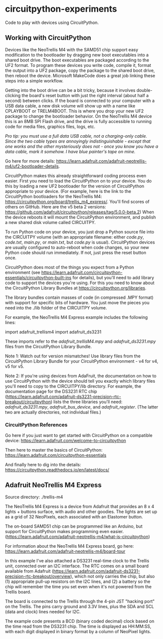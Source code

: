 # circuitpython-experiments
Code to play with devices using CircuitPython.

## Working with CircuitPython

Devices like the NeoTrellis M4 with the SAMD51 chip support easy modification to the bootloader by dragging new boot executables into a shared boot drive. The boot executables are packaged according to the UF2 format. To program these devices you write code, compile it, format the output into a UF2 package, copy the package to the shared boot drive, then reboot the device. Microsoft MakeCode does a great job linking these steps into a simple workflow.

Getting into the boot drive can be a bit tricky, because it involves double-clicking the board's reset button with just the right interval (about half a second) between clicks. If the board is connected to your computer with a USB data cable, a new disk volume will show up with a name like CPLAYBOOT or TRELM4BOOT. This is where you drop your new UF2 package to change the bootloader behavior. On the NeoTrellis M4 device this is an 8MB SPI Flash drive, and the drive is fully accessible to running code for media files, graphics files, logs, etc.

_Pro tip: you must use a full data USB cable, not a charging-only cable. Since the two cable types are annoyingly indistinguishable - except that one works and the other mysteriously does not - once you know you have a data cable, mark it somehow. I have blue painter's tape on mine._

Go here for more details: https://learn.adafruit.com/adafruit-neotrellis-m4/uf2-bootloader-details. 

CircuitPython makes this already straightforward coding process even easier. First you need to load the CircuitPython on to your device. You do this by loading a new UF2 bootloader for the version of CircuitPython appropriate to your device. (For example, here is the link to the CircuitPython bootloaders for the NeoTrellis M4: https://circuitpython.org/board/trellis_m4_express/. You'll find scores of others on GitHub. Here are the v5 beta 2 versions: https://github.com/adafruit/circuitpython/releases/tag/5.0.0-beta.2) When the device reboots it will mount the CircuitPython environment, and publish a new shared disk volume called CIRCUITPY.

To run Python code on your device, you just drop a Python source file into the CIRCUITPY volume (with an appropriate filename: either _code.py_, _code.txt_, _main.py_, or _main.txt_, but _code.py_ is usual). CircuitPython devices are usually configured to auto-reboot when code changes, so your new Python code should run immediately. If not, just press the reset button once.

CircuitPython does most of the things you expect from a Python environment (see https://learn.adafruit.com/circuitpython-essentials/circuitpython-built-ins for details), but you'll need to add library code to support the devices you're using. For this you need to know about the CircuitPython Library Bundles at https://circuitpython.org/libraries.

The library bundles contain masses of code (in compressed .MPY format) with support for specific bits of hardware. You just move the pieces you need into the ./lib folder of the CIRCUITPY volume.

For example, the NeoTrellis M4 Express example includes the following lines:

import adafruit_trellism4
import adafruit_ds3231

These imports refer to the _adafruit_trellisM4.mpy_
and _adafruit_ds3231.mpy_ files from the CircuitPython Library Bundle.

Note 1: Watch out for version mismatches! Use library files from the CircuitPython Library Bundle for your CircuitPython environment - v4 for v4, v5 for v5.

Note 2: If you're using devices from AdaFruit, the documentation on how to use CircuitPython with the device should tell you exactly which library files you'll need to copy to the CIRCUITPY/lib directory. For example, the documentation page for the DS3231 RTC chip (https://learn.adafruit.com/adafruit-ds3231-precision-rtc-breakout/circuitpython) lists the three libraries you'll need: _adafruit_ds3231.mpy_, _adafruit_bus_device_, and _adafruit_register_. (The latter two are actually directories, not individual files.)

### CircuitPython References

Go here if you just want to get started with CircuitPython on a compatible device: https://learn.adafruit.com/welcome-to-circuitpython

Then here to master the basics of CircuitPython: 
https://learn.adafruit.com/circuitpython-essentials

And finally here to dig into the details: https://circuitpython.readthedocs.io/en/latest/docs/


## Adafruit NeoTrellis M4 Express

Source directory: ./trellis-m4

The NeoTrellis M4 Express is a device from Adafruit that provides an 8 x 4 lights + buttons surface, with audio and other goodies. The lights are set up as a grid of 32 NeoPixels, each associated with an Elastomer button.

The on-board SAMD51 chip can be programmed like an Arduino, but support for CircuitPython makes programming even easier. (https://learn.adafruit.com/adafruit-neotrellis-m4/what-is-circuitpython)

For information about the NeoTrellis M4 Express board, go here: https://learn.adafruit.com/adafruit-neotrellis-m4/board-tour

In this example I've also attached a DS3231 real-time clock to the Trellis unit, connected over an I2C interface. The RTC comes on a small board available from Adafruit (https://learn.adafruit.com/adafruit-ds3231-precision-rtc-breakout/overview), which not only carries the chip, but also (1) appropriate pull-up resistors on the I2C lines, and (2) a battery so the chip will remember the time you set even when it's not powered from the Trellis board.

The board is connected to the Trellis through the 4-pin JST "hacking port" on the Trellis. The pins carry ground and 3.3V lines, plus the SDA and SCL (data and clock) lines needed for I2C.

The example code presents a BCD (binary coded decimal) clock based on the time read from the DS3231 chip. The time is displayed as HH:MM:SS, with each digit displayed in binary format by a column of NeoPixel lights.
